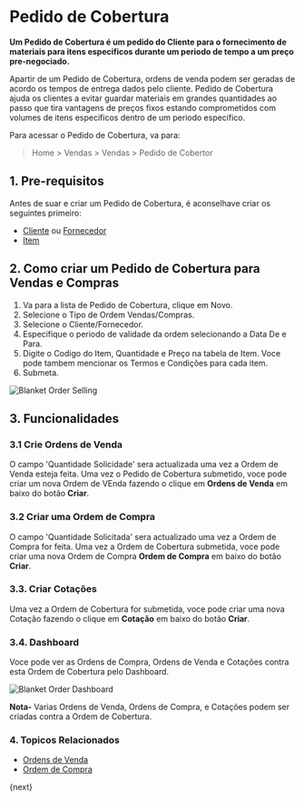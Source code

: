 <!-- add-breadcrumbs -->
# Pedido de Cobertura

**Um Pedido de Cobertura é um pedido do Cliente para o fornecimento de materiais para itens especificos durante um periodo de tempo a um preço pre-negociado.**

Apartir de um Pedido de Cobertura, ordens de venda podem ser geradas de acordo os tempos de entrega dados pelo cliente. Pedido de Cobertura ajuda os clientes a evitar guardar materiais em grandes quantidades ao passo que tira vantagens de preços fixos estando comprometidos com volumes de itens especificos dentro de um periodo especifico.

Para acessar o Pedido de Cobertura, va para:
> Home > Vendas > Vendas > Pedido de Cobertor

## 1. Pre-requisitos
Antes de suar e criar um Pedido de Cobertura, é aconselhave criar os seguintes primeiro:

* [Cliente](/docs/user/manual/pt/CRM/cliente) ou [Fornecedor](/docs/user/manual/pt/compras/fornecedor)
* [Item](/docs/user/manual/pt/inventario/item)

## 2. Como criar um Pedido de Cobertura para Vendas e Compras

1. Va para a lista de Pedido de Cobertura, clique em Novo.
1. Selecione o Tipo de Ordem  Vendas/Compras.
1. Selecione o Cliente/Fornecedor.
1. Especifique o periodo de validade da ordem selecionando a Data De e Para.
1. Digite o Codigo do Item, Quantidade e Preço na tabela de Item. Voce pode tambem mencionar os Termos e Condições para cada item.
1. Submeta.

<img class="screenshot" alt="Blanket Order Selling" src="{{docs_base_url}}/assets/img/selling/blanket-order-selling.gif">

## 3. Funcionalidades

### 3.1 Crie Ordens de Venda

O campo 'Quantidade Solicidade' sera actualizada uma vez a Ordem de Venda esteja feita. Uma vez o Pedido de Cobertura submetido, voce pode criar um nova Ordem de VEnda fazendo o clique em **Ordens de Venda** em baixo do botão **Criar**.

### 3.2 Criar uma Ordem de Compra

O campo 'Quantidade Solicitada' sera actualizado uma vez a Ordem de Compra for feita. Uma vez a Ordem de Cobertura submetida, voce pode criar uma nova Ordem de Compra **Ordem de Compra** em baixo do botão **Criar**.

### 3.3. Criar Cotações

Uma vez a Ordem de Cobertura for submetida, voce pode criar uma nova Cotação fazendo o clique em **Cotação** em baixo do botão **Criar**.

### 3.4. Dashboard

Voce pode ver as Ordens de Compra, Ordens de Venda e Cotações contra esta Ordem de Cobertura pelo Dashboard.

<img class="screenshot" alt="Blanket Order Dashboard" src="{{docs_base_url}}/assets/img/selling/blanket_order_dashboard.png">

**Nota-** Varias Ordens de Venda, Ordens de Compra, e Cotações podem ser criadas contra a Ordem de Cobertura.


### 4. Topicos Relacionados
* [Ordens de Venda](/docs/user/manual/pt/vendas/ordem-vendas)
* [Ordem de Compra](/docs/user/manual/pt/compras/ordem-de-compra)

{next}
